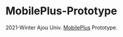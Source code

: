 # MobilePlus-Prototype

2021-Winter Ajou Univ. [MobilePlus](https://dl.acm.org/doi/10.1145/3081333.3081348) Prototype.
